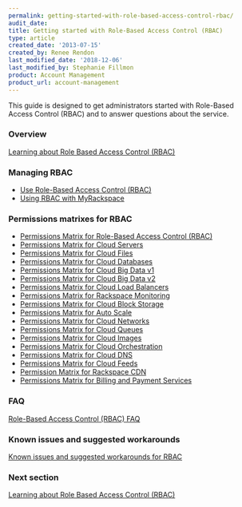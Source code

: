 ```yaml
---
permalink: getting-started-with-role-based-access-control-rbac/
audit_date:
title: Getting started with Role-Based Access Control (RBAC)
type: article
created_date: '2013-07-15'
created_by: Renee Rendon
last_modified_date: '2018-12-06'
last_modified_by: Stephanie Fillmon
product: Account Management
product_url: account-management
---
```


This guide is designed to get administrators started with
Role-Based Access Control (RBAC) and to answer questions about the
service.

### Overview

[Learning about Role Based Access Control (RBAC)](/how-to/overview-role-based-access-control-rbac)

### Managing RBAC

-   [Use Role-Based Access Control (RBAC)](/how-to/managing-role-based-access-control-rbac)
-   [Using RBAC with MyRackspace](/how-to/using-rbac-with-myrackspace)

### Permissions matrixes for RBAC

-   [Permissions Matrix for Role-Based Access Control (RBAC)](/how-to/permissions-matrix-for-role-based-access-control-rbac)
-   [Permissions Matrix for Cloud Servers](/how-to/permissions-matrix-for-next-generation-cloud-servers)
-   [Permissions Matrix for Cloud Files](/how-to/permissions-matrix-for-cloud-files)
-   [Permissions Matrix for Cloud Databases](/how-to/permissions-matrix-for-cloud-databases)
-   [Permissions Matrix for Cloud Big Data v1](/how-to/detailed-permissions-matrix-for-cloud-big-data)
-   [Permissions Matrix for Cloud Big Data v2](/how-to/detailed-permissions-matrix-for-cloud-big-data-v2)
-   [Permissions Matrix for Cloud Load Balancers](/how-to/permissions-matrix-for-cloud-load-balancers)
-   [Permissions Matrix for Rackspace Monitoring](/how-to/permissions-matrix-for-rackspace-monitoring)
-   [Permissions Matrix for Cloud Block Storage](/how-to/permissions-matrix-for-cloud-block-storage)
-   [Permissions Matrix for Auto Scale](/how-to/permissions-matrix-for-auto-scale)
-   [Permissions Matrix for Cloud Networks](/how-to/permissions-matrix-for-cloud-networks)
-   [Permissions Matrix for Cloud Queues](/how-to/permissions-matrix-for-cloud-queues)
-   [Permissions Matrix for Cloud Images](/how-to/detailed-permissions-matrix-for-cloud-images)
-   [Permissions Matrix for Cloud Orchestration](/how-to/permissions-matrix-for-cloud-orchestration)
-   [Permissions Matrix for Cloud DNS](/how-to/detailed-permissions-matrix-for-dns)
-   [Permissions Matrix for Cloud Feeds](/how-to/detailed-permissions-matrix-for-cloud-feeds)
-   [Permission Matrix for Rackspace CDN](/how-to/permission-matrix-for-rackspace-cdn)
-   [Permissions Matrix for Billing and Payment Services](/how-to/detailed-permissions-matrix-for-billing-services)

### FAQ

[Role-Based Access Control (RBAC) FAQ](/how-to/faq-role-based-access-control-rbac)

### Known issues and suggested workarounds

[Known issues and suggested workarounds for RBAC](/how-to/known-issues-and-suggested-workarounds-role-based-access-control-rbac)

### Next section

[Learning about Role Based Access Control (RBAC)](/how-to/overview-role-based-access-control-rbac)
